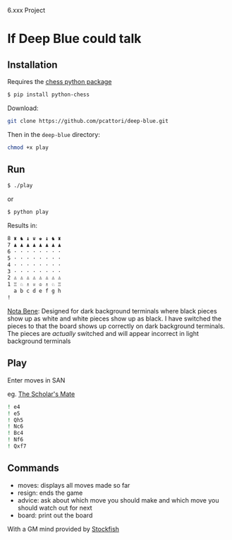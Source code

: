 6.xxx Project

If Deep Blue could talk
=======================

Installation
------------
Requires the [chess python package][python-chess]

```bash
$ pip install python-chess
```

Download:
```bash
git clone https://github.com/pcattori/deep-blue.git
```

Then in the `deep-blue` directory:

```bash
chmod +x play
```

Run
---
```bash
$ ./play
```
or
```bash
$ python play
```

Results in:
```bash
8 ♜ ♞ ♝ ♛ ♚ ♝ ♞ ♜ 
7 ♟ ♟ ♟ ♟ ♟ ♟ ♟ ♟ 
6 · · · · · · · · 
5 · · · · · · · · 
4 · · · · · · · · 
3 · · · · · · · · 
2 ♙ ♙ ♙ ♙ ♙ ♙ ♙ ♙ 
1 ♖ ♘ ♗ ♕ ♔ ♗ ♘ ♖ 
  a b c d e f g h
!
```
[Nota Bene][nb]: Designed for dark background terminals where black pieces show up as white and white pieces show up as black. I have switched the pieces to that the board shows up correctly on dark background terminals. The pieces are *actually* switched and will appear incorrect in light background terminals

Play
----
Enter moves in SAN

eg. [The Scholar's Mate][scholars mate]
```bash
! e4
! e5
! Qh5
! Nc6
! Bc4
! Nf6
! Qxf7
```

Commands
--------
- moves: displays all moves made so far
- resign: ends the game
- advice: ask about which move you should make and which move you should watch out for next
- board: print out the board


With a GM mind provided by [Stockfish][stockfish]

[python-chess]: https://github.com/niklasf/python-chess
[nb]: http://en.wikipedia.org/wiki/Nota_bene
[scholars mate]: http://en.wikipedia.org/wiki/Scholar%27s_mate
[stockfish]: http://stockfishchess.org/
